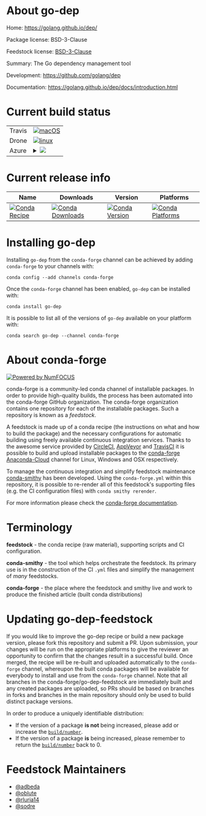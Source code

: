 About go-dep
============

Home: https://golang.github.io/dep/

Package license: BSD-3-Clause

Feedstock license: [BSD-3-Clause](https://github.com/conda-forge/go-dep-feedstock/blob/master/LICENSE.txt)

Summary: The Go dependency management tool

Development: https://github.com/golang/dep

Documentation: https://golang.github.io/dep/docs/introduction.html

Current build status
====================


<table><tr>
    <td>Travis</td>
    <td>
      <a href="https://travis-ci.com/conda-forge/go-dep-feedstock">
        <img alt="macOS" src="https://img.shields.io/travis/com/conda-forge/go-dep-feedstock/master.svg?label=macOS">
      </a>
    </td>
  </tr><tr>
    <td>Drone</td>
    <td>
      <a href="https://cloud.drone.io/conda-forge/go-dep-feedstock">
        <img alt="linux" src="https://img.shields.io/drone/build/conda-forge/go-dep-feedstock/master.svg?label=Linux">
      </a>
    </td>
  </tr>
    
  <tr>
    <td>Azure</td>
    <td>
      <details>
        <summary>
          <a href="https://dev.azure.com/conda-forge/feedstock-builds/_build/latest?definitionId=2483&branchName=master">
            <img src="https://dev.azure.com/conda-forge/feedstock-builds/_apis/build/status/go-dep-feedstock?branchName=master">
          </a>
        </summary>
        <table>
          <thead><tr><th>Variant</th><th>Status</th></tr></thead>
          <tbody><tr>
              <td>linux_64_channel_targetsconda-forge_gcc7</td>
              <td>
                <a href="https://dev.azure.com/conda-forge/feedstock-builds/_build/latest?definitionId=2483&branchName=master">
                  <img src="https://dev.azure.com/conda-forge/feedstock-builds/_apis/build/status/go-dep-feedstock?branchName=master&jobName=linux&configuration=linux_64_channel_targetsconda-forge_gcc7" alt="variant">
                </a>
              </td>
            </tr><tr>
              <td>linux_64_channel_targetsconda-forge_main</td>
              <td>
                <a href="https://dev.azure.com/conda-forge/feedstock-builds/_build/latest?definitionId=2483&branchName=master">
                  <img src="https://dev.azure.com/conda-forge/feedstock-builds/_apis/build/status/go-dep-feedstock?branchName=master&jobName=linux&configuration=linux_64_channel_targetsconda-forge_main" alt="variant">
                </a>
              </td>
            </tr><tr>
              <td>linux_aarch64_channel_targetsconda-forge_gcc7</td>
              <td>
                <a href="https://dev.azure.com/conda-forge/feedstock-builds/_build/latest?definitionId=2483&branchName=master">
                  <img src="https://dev.azure.com/conda-forge/feedstock-builds/_apis/build/status/go-dep-feedstock?branchName=master&jobName=linux&configuration=linux_aarch64_channel_targetsconda-forge_gcc7" alt="variant">
                </a>
              </td>
            </tr><tr>
              <td>linux_aarch64_channel_targetsconda-forge_main</td>
              <td>
                <a href="https://dev.azure.com/conda-forge/feedstock-builds/_build/latest?definitionId=2483&branchName=master">
                  <img src="https://dev.azure.com/conda-forge/feedstock-builds/_apis/build/status/go-dep-feedstock?branchName=master&jobName=linux&configuration=linux_aarch64_channel_targetsconda-forge_main" alt="variant">
                </a>
              </td>
            </tr><tr>
              <td>linux_ppc64le_channel_targetsconda-forge_gcc7</td>
              <td>
                <a href="https://dev.azure.com/conda-forge/feedstock-builds/_build/latest?definitionId=2483&branchName=master">
                  <img src="https://dev.azure.com/conda-forge/feedstock-builds/_apis/build/status/go-dep-feedstock?branchName=master&jobName=linux&configuration=linux_ppc64le_channel_targetsconda-forge_gcc7" alt="variant">
                </a>
              </td>
            </tr><tr>
              <td>linux_ppc64le_channel_targetsconda-forge_main</td>
              <td>
                <a href="https://dev.azure.com/conda-forge/feedstock-builds/_build/latest?definitionId=2483&branchName=master">
                  <img src="https://dev.azure.com/conda-forge/feedstock-builds/_apis/build/status/go-dep-feedstock?branchName=master&jobName=linux&configuration=linux_ppc64le_channel_targetsconda-forge_main" alt="variant">
                </a>
              </td>
            </tr><tr>
              <td>osx_64_channel_targetsconda-forge_gcc7</td>
              <td>
                <a href="https://dev.azure.com/conda-forge/feedstock-builds/_build/latest?definitionId=2483&branchName=master">
                  <img src="https://dev.azure.com/conda-forge/feedstock-builds/_apis/build/status/go-dep-feedstock?branchName=master&jobName=osx&configuration=osx_64_channel_targetsconda-forge_gcc7" alt="variant">
                </a>
              </td>
            </tr><tr>
              <td>osx_64_channel_targetsconda-forge_main</td>
              <td>
                <a href="https://dev.azure.com/conda-forge/feedstock-builds/_build/latest?definitionId=2483&branchName=master">
                  <img src="https://dev.azure.com/conda-forge/feedstock-builds/_apis/build/status/go-dep-feedstock?branchName=master&jobName=osx&configuration=osx_64_channel_targetsconda-forge_main" alt="variant">
                </a>
              </td>
            </tr><tr>
              <td>win_64_channel_targetsconda-forge_gcc7</td>
              <td>
                <a href="https://dev.azure.com/conda-forge/feedstock-builds/_build/latest?definitionId=2483&branchName=master">
                  <img src="https://dev.azure.com/conda-forge/feedstock-builds/_apis/build/status/go-dep-feedstock?branchName=master&jobName=win&configuration=win_64_channel_targetsconda-forge_gcc7" alt="variant">
                </a>
              </td>
            </tr><tr>
              <td>win_64_channel_targetsconda-forge_main</td>
              <td>
                <a href="https://dev.azure.com/conda-forge/feedstock-builds/_build/latest?definitionId=2483&branchName=master">
                  <img src="https://dev.azure.com/conda-forge/feedstock-builds/_apis/build/status/go-dep-feedstock?branchName=master&jobName=win&configuration=win_64_channel_targetsconda-forge_main" alt="variant">
                </a>
              </td>
            </tr>
          </tbody>
        </table>
      </details>
    </td>
  </tr>
</table>

Current release info
====================

| Name | Downloads | Version | Platforms |
| --- | --- | --- | --- |
| [![Conda Recipe](https://img.shields.io/badge/recipe-go--dep-green.svg)](https://anaconda.org/conda-forge/go-dep) | [![Conda Downloads](https://img.shields.io/conda/dn/conda-forge/go-dep.svg)](https://anaconda.org/conda-forge/go-dep) | [![Conda Version](https://img.shields.io/conda/vn/conda-forge/go-dep.svg)](https://anaconda.org/conda-forge/go-dep) | [![Conda Platforms](https://img.shields.io/conda/pn/conda-forge/go-dep.svg)](https://anaconda.org/conda-forge/go-dep) |

Installing go-dep
=================

Installing `go-dep` from the `conda-forge` channel can be achieved by adding `conda-forge` to your channels with:

```
conda config --add channels conda-forge
```

Once the `conda-forge` channel has been enabled, `go-dep` can be installed with:

```
conda install go-dep
```

It is possible to list all of the versions of `go-dep` available on your platform with:

```
conda search go-dep --channel conda-forge
```


About conda-forge
=================

[![Powered by NumFOCUS](https://img.shields.io/badge/powered%20by-NumFOCUS-orange.svg?style=flat&colorA=E1523D&colorB=007D8A)](http://numfocus.org)

conda-forge is a community-led conda channel of installable packages.
In order to provide high-quality builds, the process has been automated into the
conda-forge GitHub organization. The conda-forge organization contains one repository
for each of the installable packages. Such a repository is known as a *feedstock*.

A feedstock is made up of a conda recipe (the instructions on what and how to build
the package) and the necessary configurations for automatic building using freely
available continuous integration services. Thanks to the awesome service provided by
[CircleCI](https://circleci.com/), [AppVeyor](https://www.appveyor.com/)
and [TravisCI](https://travis-ci.com/) it is possible to build and upload installable
packages to the [conda-forge](https://anaconda.org/conda-forge)
[Anaconda-Cloud](https://anaconda.org/) channel for Linux, Windows and OSX respectively.

To manage the continuous integration and simplify feedstock maintenance
[conda-smithy](https://github.com/conda-forge/conda-smithy) has been developed.
Using the ``conda-forge.yml`` within this repository, it is possible to re-render all of
this feedstock's supporting files (e.g. the CI configuration files) with ``conda smithy rerender``.

For more information please check the [conda-forge documentation](https://conda-forge.org/docs/).

Terminology
===========

**feedstock** - the conda recipe (raw material), supporting scripts and CI configuration.

**conda-smithy** - the tool which helps orchestrate the feedstock.
                   Its primary use is in the construction of the CI ``.yml`` files
                   and simplify the management of *many* feedstocks.

**conda-forge** - the place where the feedstock and smithy live and work to
                  produce the finished article (built conda distributions)


Updating go-dep-feedstock
=========================

If you would like to improve the go-dep recipe or build a new
package version, please fork this repository and submit a PR. Upon submission,
your changes will be run on the appropriate platforms to give the reviewer an
opportunity to confirm that the changes result in a successful build. Once
merged, the recipe will be re-built and uploaded automatically to the
`conda-forge` channel, whereupon the built conda packages will be available for
everybody to install and use from the `conda-forge` channel.
Note that all branches in the conda-forge/go-dep-feedstock are
immediately built and any created packages are uploaded, so PRs should be based
on branches in forks and branches in the main repository should only be used to
build distinct package versions.

In order to produce a uniquely identifiable distribution:
 * If the version of a package **is not** being increased, please add or increase
   the [``build/number``](https://docs.conda.io/projects/conda-build/en/latest/resources/define-metadata.html#build-number-and-string).
 * If the version of a package **is** being increased, please remember to return
   the [``build/number``](https://docs.conda.io/projects/conda-build/en/latest/resources/define-metadata.html#build-number-and-string)
   back to 0.

Feedstock Maintainers
=====================

* [@adbeda](https://github.com/adbeda/)
* [@oblute](https://github.com/oblute/)
* [@rluria14](https://github.com/rluria14/)
* [@sodre](https://github.com/sodre/)

